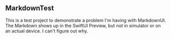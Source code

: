 ## MarkdownTest

This is a test project to demonstrate a problem I'm having with MarkdownUI.
The Markdown shows up in the SwiftUI Preview, but not in simulator or on an actual device.
I can't figure out why.
